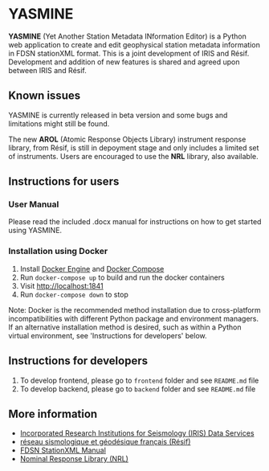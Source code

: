 # YASMINE

**YASMINE** (Yet Another Station Metadata INformation Editor) is a Python web application to create and edit geophysical station metadata information in FDSN stationXML format.
This is a joint development of IRIS and Résif.
Development and addition of new features is shared and agreed upon between IRIS and Résif.

## Known issues
YASMINE is currently released in beta version and some bugs and limitations might still be found.

The new **AROL** (Atomic Response Objects Library) instrument response library, from Résif, is still in depoyment stage and only includes a limited set of instruments.
Users are encouraged to use the **NRL** library, also available.

## Instructions for users

### User Manual
Please read the included .docx manual for instructions on how to get started using YASMINE.

### Installation using Docker
1. Install [Docker Engine](https://docs.docker.com/engine/install/) and [Docker Compose](https://docs.docker.com/compose/install/5)
2. Run `docker-compose up` to build and run the docker containers
3. Visit <http://localhost:1841>
3. Run `docker-compose down` to stop

Note: Docker is the recommended method installation due to cross-platform incompatibilities with different Python package and environment managers. If an alternative installation method is desired, such as within a Python virtual environment, see 'Instructions for developers' below.

## Instructions for developers
1. To develop frontend, please go to `frontend` folder and see `README.md` file
2. To develop backend, please go to `backend` folder and see `README.md` file

## More information
* [Incorporated Research Institutions for Seismology (IRIS) Data Services](https://ds.iris.edu)
* [réseau sismologique et géodésique français (Résif)](https://www.resif.fr/)
* [FDSN StationXML Manual](https://stationxml-doc.readthedocs.io/en/release-1.1.0)
* [Nominal Response Library (NRL)](https://ds.iris.edu/ds/nrl/)
